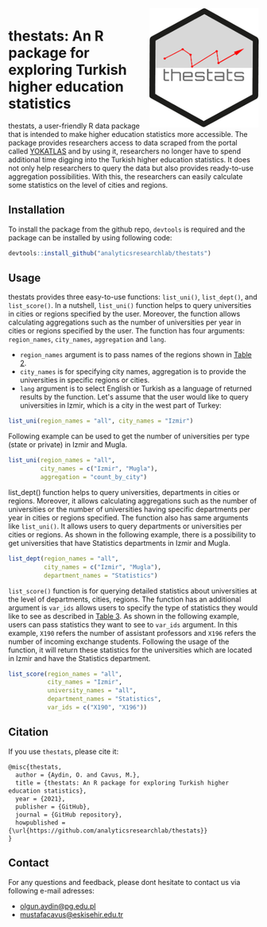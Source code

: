 <img align="right" width="220" height="240" src="https://github.com/analyticsresearchlab/thestats/blob/main/man/figures/logo.png" alt="thestats: An R package for exploring Turkish higher education statistics">

# thestats: An R package for exploring Turkish higher education statistics 

thestats, a user-friendly R data package that is intended to make higher education statistics more accessible. The package provides researchers access to data scraped from the portal called [YOKATLAS](https://yokatlas.yok.gov.tr/) and by using it, researchers no longer have to spend additional time digging into the Turkish higher education statistics. It does not only help researchers to query the data but also provides ready-to-use aggregation possibilities. With this, the researchers can easily calculate some statistics on the level of cities and regions.

## Installation

To install the package from the github repo, `devtools` is required and the package can be installed by using following code:

```r
devtools::install_github("analyticsresearchlab/thestats")
```

## Usage

thestats provides three easy-to-use functions: `list_uni()`, `list_dept()`, and `list_score()`. In a nutshell, `list_uni()` function helps to query universities in cities or regions specified by the user. Moreover, the function allows calculating aggregations such as the number of universities per year in cities or regions specified by the user. The function has four arguments: `region_names`, `city_names`, `aggregation` and `lang`. 
- `region_names` argument is to pass names of the regions shown in [Table 2](https://github.com/analyticsresearchlab/thestats/blob/main/docs/Table2.md).
- `city_names` is for specifying city names, aggregation is to provide the universities in specific regions or cities. 
- `lang` argument is to select English or Turkish as a language of returned results by the function. Let's assume that the user would like to query universities in Izmir, which is a city in the west part of Turkey:

```r
list_uni(region_names = "all", city_names = "Izmir")
```

Following example can be used to get the number of universities per type (state or private) in Izmir and Mugla. 

```r
list_uni(region_names = "all", 
         city_names = c("Izmir", "Mugla"), 
         aggregation = "count_by_city")
```

list_dept() function helps to query universities, departments in cities or regions. Moreover, it allows calculating aggregations such as the number of universities or the number of universities having specific departments per year in cities or regions specified. The function also has same arguments like `list_uni()`. It allows users to query departments or universities per cities or regions. As shown in the following example, there is a possibility to get universities that have Statistics departments in Izmir and Mugla.

```r
list_dept(region_names = "all", 
          city_names = c("Izmir", "Mugla"), 
          department_names = "Statistics")
```

`list_score()` function is for querying detailed statistics about universities at the level of departments, cities, regions. The function has an additional argument is `var_ids` allows users to specify the type of statistics they would like to see as described in [Table 3](https://github.com/analyticsresearchlab/thestats/blob/main/docs/Table3.md). As shown in the following example, users can pass statistics they want to see to `var_ids` argument. In this example, `X190` refers the number of assistant professors and `X196` refers the number of incoming exchange students. Following the usage of the function, it will return these statistics for the universities which are located in Izmir and have the Statistics department.

```r
list_score(region_names = "all", 
           city_names = "Izmir",
           university_names = "all",
           department_names = "Statistics", 
           var_ids = c("X190", "X196"))
```


## Citation

If you use `thestats`, please cite it:

```
@misc{thestats,
  author = {Aydin, O. and Cavus, M.},
  title = {thestats: An R package for exploring Turkish higher education statistics},
  year = {2021},
  publisher = {GitHub},
  journal = {GitHub repository},
  howpublished = {\url{https://github.com/analyticsresearchlab/thestats}}
}
```


## Contact

For any questions and feedback, please dont hesitate to contact us via following e-mail adresses:
- olgun.aydin@pg.edu.pl
- mustafacavus@eskisehir.edu.tr 
